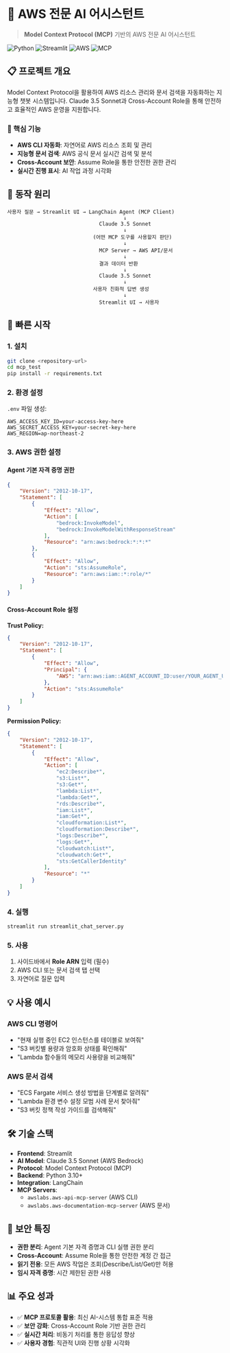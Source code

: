 # 🤖 AWS 전문 AI 어시스턴트

> **Model Context Protocol (MCP)** 기반의 AWS 전문 AI 어시스턴트

![Python](https://img.shields.io/badge/Python-3.10+-blue.svg)
![Streamlit](https://img.shields.io/badge/Streamlit-1.28+-red.svg)
![AWS](https://img.shields.io/badge/AWS-Bedrock-orange.svg)
![MCP](https://img.shields.io/badge/MCP-Protocol-green.svg)

## 📋 프로젝트 개요

Model Context Protocol을 활용하여 AWS 리소스 관리와 문서 검색을 자동화하는 지능형 챗봇 시스템입니다. Claude 3.5 Sonnet과 Cross-Account Role을 통해 안전하고 효율적인 AWS 운영을 지원합니다.

### 🎯 핵심 기능
- **AWS CLI 자동화**: 자연어로 AWS 리소스 조회 및 관리
- **지능형 문서 검색**: AWS 공식 문서 실시간 검색 및 분석
- **Cross-Account 보안**: Assume Role을 통한 안전한 권한 관리
- **실시간 진행 표시**: AI 작업 과정 시각화

## 🔧 동작 원리

```
사용자 질문 → Streamlit UI → LangChain Agent (MCP Client)
                                      ↓
                              Claude 3.5 Sonnet
                                      ↓
                            (어떤 MCP 도구를 사용할지 판단)
                                      ↓
                              MCP Server → AWS API/문서
                                      ↓
                              결과 데이터 반환
                                      ↓
                              Claude 3.5 Sonnet
                                      ↓
                            사용자 친화적 답변 생성
                                      ↓
                              Streamlit UI → 사용자
```

## 🚀 빠른 시작

### 1. 설치
```bash
git clone <repository-url>
cd mcp_test
pip install -r requirements.txt
```

### 2. 환경 설정
`.env` 파일 생성:
```env
AWS_ACCESS_KEY_ID=your-access-key-here
AWS_SECRET_ACCESS_KEY=your-secret-key-here
AWS_REGION=ap-northeast-2
```

### 3. AWS 권한 설정

#### Agent 기본 자격 증명 권한
```json
{
    "Version": "2012-10-17",
    "Statement": [
        {
            "Effect": "Allow",
            "Action": [
                "bedrock:InvokeModel",
                "bedrock:InvokeModelWithResponseStream"
            ],
            "Resource": "arn:aws:bedrock:*:*:*"
        },
        {
            "Effect": "Allow",
            "Action": "sts:AssumeRole",
            "Resource": "arn:aws:iam::*:role/*"
        }
    ]
}
```

#### Cross-Account Role 설정
**Trust Policy:**
```json
{
    "Version": "2012-10-17",
    "Statement": [
        {
            "Effect": "Allow",
            "Principal": {
                "AWS": "arn:aws:iam::AGENT_ACCOUNT_ID:user/YOUR_AGENT_USER_NAME"
            },
            "Action": "sts:AssumeRole"
        }
    ]
}
```

**Permission Policy:**
```json
{
    "Version": "2012-10-17",
    "Statement": [
        {
            "Effect": "Allow",
            "Action": [
                "ec2:Describe*",
                "s3:List*",
                "s3:Get*",
                "lambda:List*",
                "lambda:Get*",
                "rds:Describe*",
                "iam:List*",
                "iam:Get*",
                "cloudformation:List*",
                "cloudformation:Describe*",
                "logs:Describe*",
                "logs:Get*",
                "cloudwatch:List*",
                "cloudwatch:Get*",
                "sts:GetCallerIdentity"
            ],
            "Resource": "*"
        }
    ]
}
```

### 4. 실행
```bash
streamlit run streamlit_chat_server.py
```

### 5. 사용
1. 사이드바에서 **Role ARN** 입력 (필수)
2. AWS CLI 또는 문서 검색 탭 선택
3. 자연어로 질문 입력

## 💡 사용 예시

### AWS CLI 명령어
- "현재 실행 중인 EC2 인스턴스를 테이블로 보여줘"
- "S3 버킷별 용량과 암호화 상태를 확인해줘"
- "Lambda 함수들의 메모리 사용량을 비교해줘"

### AWS 문서 검색
- "ECS Fargate 서비스 생성 방법을 단계별로 알려줘"
- "Lambda 환경 변수 설정 모범 사례 문서 찾아줘"
- "S3 버킷 정책 작성 가이드를 검색해줘"

## 🛠️ 기술 스택

- **Frontend**: Streamlit
- **AI Model**: Claude 3.5 Sonnet (AWS Bedrock)
- **Protocol**: Model Context Protocol (MCP)
- **Backend**: Python 3.10+
- **Integration**: LangChain
- **MCP Servers**: 
  - `awslabs.aws-api-mcp-server` (AWS CLI)
  - `awslabs.aws-documentation-mcp-server` (AWS 문서)

## 🔐 보안 특징

- **권한 분리**: Agent 기본 자격 증명과 CLI 실행 권한 분리
- **Cross-Account**: Assume Role을 통한 안전한 계정 간 접근
- **읽기 전용**: 모든 AWS 작업은 조회(Describe/List/Get)만 허용
- **임시 자격 증명**: 시간 제한된 권한 사용

## 📊 주요 성과

- ✅ **MCP 프로토콜 활용**: 최신 AI-시스템 통합 표준 적용
- ✅ **보안 강화**: Cross-Account Role 기반 권한 관리
- ✅ **실시간 처리**: 비동기 처리를 통한 응답성 향상
- ✅ **사용자 경험**: 직관적 UI와 진행 상황 시각화

